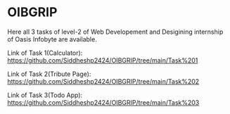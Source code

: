 # OIBGRIP

Here all 3 tasks of level-2 of Web Developement and Desigining internship of Oasis Infobyte are available.

Link of Task 1(Calculator):  https://github.com/Siddheshp2424/OIBGRIP/tree/main/Task%201

Link of Task 2(Tribute Page): https://github.com/Siddheshp2424/OIBGRIP/tree/main/Task%202

Link of Task 3(Todo App):  https://github.com/Siddheshp2424/OIBGRIP/tree/main/Task%203
